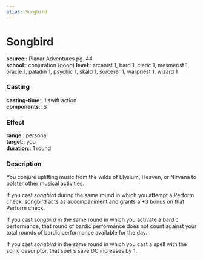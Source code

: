 ```yaml
---
alias: Songbird
---
```


# Songbird 

**source**:: Planar Adventures pg. 44  
**school**:: conjuration (good)
**level**:: arcanist 1, bard 1, cleric 1, mesmerist 1, oracle 1, paladin 1, psychic 1, skald 1, sorcerer 1, warpriest 1, wizard 1

### Casting 

**casting-time**:: 1 swift action  
**components**:: S

### Effect 

**range**:: personal  
**target**:: you  
**duration**:: 1 round

### Description 

You conjure uplifting music from the wilds of Elysium, Heaven, or Nirvana to bolster other musical activities.  
  
If you cast *songbird* during the same round in which you attempt a Perform check, songbird acts as accompaniment and grants a +3 bonus on that Perform check.  
  
If you cast *songbird* in the same round in which you activate a bardic performance, that round of bardic performance does not count against your total rounds of bardic performance available for the day.  
  
If you cast *songbird* in the same round in which you cast a spell with the sonic descriptor, that spell’s save DC increases by 1.
